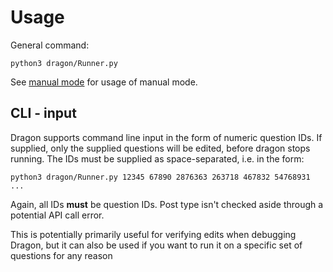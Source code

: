# Usage

General command:
```
python3 dragon/Runner.py
```

See [manual mode](ManualMode.md) for usage of manual mode.


## CLI - input

Dragon supports command line input in the form of numeric question IDs. If supplied, only the supplied questions will be edited, before dragon stops running. The IDs must be supplied as space-separated, i.e. in the form:

```
python3 dragon/Runner.py 12345 67890 2876363 263718 467832 54768931 ...
```

Again, all IDs **must** be question IDs. Post type isn't checked aside through a potential API call error.

This is potentially primarily useful for verifying edits when debugging Dragon, but it can also be used if you want to run it on a specific set of questions for any reason
